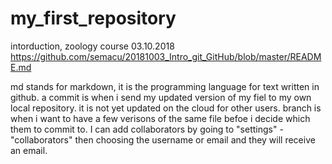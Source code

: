 # my_first_repository
intorduction, zoology course 03.10.2018
https://github.com/semacu/20181003_Intro_git_GitHub/blob/master/README.md

md stands for markdown, it is the programming language for text written in github.
a commit is when i send my updated version of my fiel to my own local repository. it is not yet updated on the cloud for other users.
branch is when i want to have a few verisons of the same file befoe i decide which them to commit to.
I can add collaborators by going to "settings" - "collaborators" then choosing the username or email and they will receive an email. 
